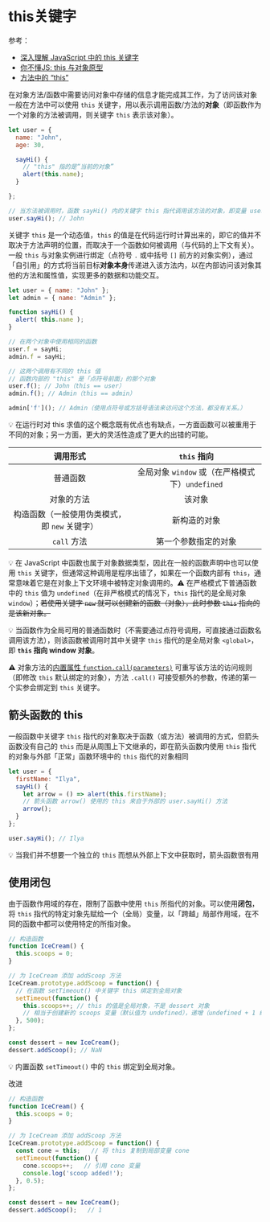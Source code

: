 # this关键字
参考：
* [深入理解 JavaScript 中的 this 关键字](https://www.cnblogs.com/rainman/archive/2009/05/03/1448392.html)
* [你不懂JS: this 与对象原型](https://github.com/getify/You-Dont-Know-JS/blob/1ed-zh-CN/this%20&%20object%20prototypes/ch2.md)
* [方法中的 “this”](https://zh.javascript.info/object-methods#fang-fa-zhong-de-this)

在对象方法/函数中需要访问对象中存储的信息才能完成其工作，为了访问该对象一般在方法中可以使用 `this` 关键字，用以表示调用函数/方法的**对象**（即函数作为一个对象的方法被调用，则关键字 `this` 表示该对象）。

```js
let user = {
  name: "John",
  age: 30,

  sayHi() {
    // "this" 指的是“当前的对象”
    alert(this.name);
  }

};

// 当方法被调用时，函数 sayHi() 内的关键字 this 指代调用该方法的对象，即变量 user 所引用的对象
user.sayHi(); // John
```

关键字 `this` 是一个动态值，`this` 的值是在代码运行时计算出来的，即它的值并不取决于方法声明的位置，而取决于一个函数如何被调用（与代码的上下文有关）。一般 `this` 与对象实例进行绑定（点符号 `.` 或中括号 `[]` 前方的对象实例），通过「自引用」的方式将当前目标**对象本身**传递进入该方法内，以在内部访问该对象其他的方法和属性值，实现更多的数据和功能交互。

```js
let user = { name: "John" };
let admin = { name: "Admin" };

function sayHi() {
  alert( this.name );
}

// 在两个对象中使用相同的函数
user.f = sayHi;
admin.f = sayHi;

// 这两个调用有不同的 this 值
// 函数内部的 "this" 是「点符号前面」的那个对象
user.f(); // John（this == user）
admin.f(); // Admin（this == admin）

admin['f'](); // Admin（使用点符号或方括号语法来访问这个方法，都没有关系。）
```

:bulb: 在运行时对 this 求值的这个概念既有优点也有缺点，一方面函数可以被重用于不同的对象；另一方面，更大的灵活性造成了更大的出错的可能。

|                            调用形式                             |                             `this` 指向                              |
| :-----------------------------------------------------------------: | :-----------------------------------------------------------------------: |
|                            普通函数                             | 全局对象 `window`   或（在严格模式下）`undefined` |
|                           对象的方法                           |                                 该对象                                 |
| 构造函数（一般使用伪类模式，即 `new` 关键字） |                            新构造的对象                             |
|                          `call` 方法                          |                      第一个参数指定的对象                       |

:bulb: 在 JavaScript 中函数也属于对象数据类型，因此在一般的函数声明中也可以使用 `this` 关键字，但通常这种调用是程序出错了，如果在一个函数内部有 `this`，通常意味着它是在对象上下文环境中被特定对象调用的。:warning: 在严格模式下普通函数中的 `this` 值为 `undefined`（在非严格模式的情况下，`this` 指代的是全局对象 `window`）；~~若使用关键字 `new` 就可以创建新的函数（对象），此时参数 `this` 指向的是该新对象。~~

:bulb: 当函数作为全局可用的普通函数时（不需要通过点符号调用，可直接通过函数名调用该方法），则该函数被调用时其中关键字 `this` 指代的是全局对象 `<global>`，即 **`this` 指向 window 对象**。

:warning: 对象方法的[内置属性 `function.call(parameters)`](https://developer.mozilla.org/zh-CN/docs/Web/JavaScript/Reference/Global_Objects/Function/call) 可重写该方法的访问规则（即修改 `this` 默认绑定的对象），方法 `.call()` 可接受额外的参数，传递的第一个实参会绑定到 `this` 关键字。

## 箭头函数的 this
一般函数中关键字 `this` 指代的对象取决于函数（或方法）被调用的方式，但箭头函数没有自己的 `this` 而是从周围上下文继承的，即在箭头函数内使用 `this` 指代的对象与外部「正常」函数环境中的 `this` 指代的对象相同

```js
let user = {
  firstName: "Ilya",
  sayHi() {
    let arrow = () => alert(this.firstName); 
    // 箭头函数 arrow() 使用的 this 来自于外部的 user.sayHi() 方法
    arrow();
  }
};

user.sayHi(); // Ilya
```

:bulb: 当我们并不想要一个独立的 `this` 而想从外部上下文中获取时，箭头函数很有用

## 使用闭包
由于函数作用域的存在，限制了函数中使用 `this` 所指代的对象。可以使用**闭包**，将 `this` 指代的特定对象先赋给一个（全局）变量，以「跨越」局部作用域，在不同的函数中都可以使用特定的所指对象。

```js
// 构造函数
function IceCream() {
  this.scoops = 0;
}

// 为 IceCream 添加 addScoop 方法
IceCream.prototype.addScoop = function() {
  // 在函数 setTimeout() 中关键字 this 绑定到全局对象
  setTimeout(function() {
    this.scoops++; // this 的值是全局对象，不是 dessert 对象
    // 相当于创建新的 scoops 变量（默认值为 undefined），递增（undefined + 1 结果为 NaN）
  }, 500);
};

const dessert = new IceCream();
dessert.addScoop(); // NaN
```

:bulb: 内置函数 `setTimeout()` 中的 `this` 绑定到全局对象。

改进

```js
// 构造函数
function IceCream() {
  this.scoops = 0;
}

// 为 IceCream 添加 addScoop 方法
IceCream.prototype.addScoop = function() {
  const cone = this;   // 将 this 复制到局部变量 cone
  setTimeout(function() {
    cone.scoops++;   // 引用 cone 变量
    console.log('scoop added!');
  }, 0.5);
};

const dessert = new IceCream();
dessert.addScoop();   // 1
```